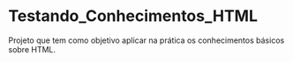 # Testando_Conhecimentos_HTML
 Projeto que tem como objetivo aplicar na prática os conhecimentos básicos sobre HTML.
